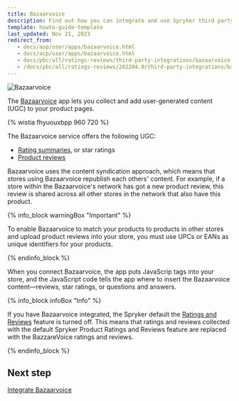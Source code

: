 ```yaml
---
title: Bazaarvoice
description: Find out how you can integrate and use Spryker third party integration Bazaarvoice in your Spryker shop
template: howto-guide-template
last_updated: Nov 21, 2023
redirect_from:
   - docs/aop/user/apps/bazaarvoice.html
   - docs/acp/user/apps/bazaarvoice.html
   - docs/pbc/all/ratings-reviews/third-party-integrations/bazaarvoice.html  
   - /docs/pbc/all/ratings-reviews/202204.0/third-party-integrations/bazaarvoice.html
---
```


![Bazaarvoice](https://spryker.s3.eu-central-1.amazonaws.com/docs/pbc/all/ratings-reviews/third-party-integrations/bazaarvoice/bazaarvoice.png)

The [Bazaarvoice](https://www.bazaarvoice.com/?ref=spryker-documentation) app lets you collect and add user-generated content (UGC) to your product pages.

{% wistia fhyuouxbpp 960 720 %}

The Bazaarvoice service offers the following UGC:

- [Rating summaries](https://docs.bazaarvoice.com/articles/ratings-reviews/display_integration/a/rating-summary?ref=spryker-documentation), or star ratings
- [Product reviews](https://docs.bazaarvoice.com/articles/#!ratings-reviews/display_integration/a/reviews?ref=spryker-documentation)  
<!---- [Questions and answers](hhttps://docs.bazaarvoice.com/articles/#!ratings-reviews/display_integration/a/questions--answers?ref=spryker-documentation)-->

Bazaarvoice uses the content syndication approach, which means that stores using Bazaarvoice republish each others' content. For example, if a store within the Bazaarvoice's network has got a new product review, this review is shared across all other stores in the network that also have this product.

{% info_block warningBox "Important" %}

To enable Bazaarvoice to match your products to products in other stores and upload product reviews into your store, you must use UPCs or EANs as unique identifiers for your products.

{% endinfo_block %}

When you connect Bazaarvoice, the app puts JavaScrip tags into your store, and the JavaScript code tells the app where to insert the Bazaarvoice content—reviews, star ratings, or questions and answers.

{% info_block infoBox "Info" %}

If you have Bazaarvoice integrated, the Spryker default the [Ratings and Reviews](/docs/pbc/all/ratings-reviews/latest/ratings-and-reviews.html) feature is turned off. This means that ratings and reviews collected with the default Spryker Product Ratings and Reviews feature are replaced with the BazzareVoice ratings and reviews.

{% endinfo_block %}

## Next step

[Integrate Bazaarvoice](/docs/pbc/all/ratings-reviews/latest/third-party-integrations/integrate-bazaarvoice.html)
